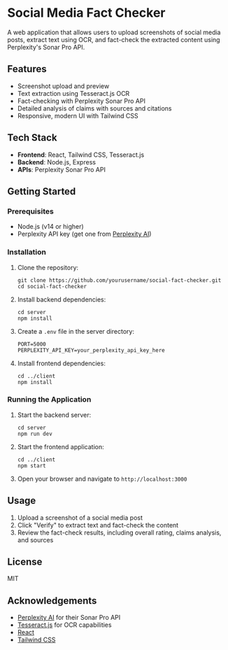# Social Media Fact Checker

A web application that allows users to upload screenshots of social media posts, extract text using OCR, and fact-check the extracted content using Perplexity's Sonar Pro API.

## Features

- Screenshot upload and preview
- Text extraction using Tesseract.js OCR
- Fact-checking with Perplexity Sonar Pro API
- Detailed analysis of claims with sources and citations
- Responsive, modern UI with Tailwind CSS

## Tech Stack

- **Frontend**: React, Tailwind CSS, Tesseract.js
- **Backend**: Node.js, Express
- **APIs**: Perplexity Sonar Pro API

## Getting Started

### Prerequisites

- Node.js (v14 or higher)
- Perplexity API key (get one from [Perplexity AI](https://www.perplexity.ai/))

### Installation

1. Clone the repository:
   ```
   git clone https://github.com/yourusername/social-fact-checker.git
   cd social-fact-checker
   ```

2. Install backend dependencies:
   ```
   cd server
   npm install
   ```

3. Create a `.env` file in the server directory:
   ```
   PORT=5000
   PERPLEXITY_API_KEY=your_perplexity_api_key_here
   ```

4. Install frontend dependencies:
   ```
   cd ../client
   npm install
   ```

### Running the Application

1. Start the backend server:
   ```
   cd server
   npm run dev
   ```

2. Start the frontend application:
   ```
   cd ../client
   npm start
   ```

3. Open your browser and navigate to `http://localhost:3000`

## Usage

1. Upload a screenshot of a social media post
2. Click "Verify" to extract text and fact-check the content
3. Review the fact-check results, including overall rating, claims analysis, and sources

## License

MIT

## Acknowledgements

- [Perplexity AI](https://www.perplexity.ai/) for their Sonar Pro API
- [Tesseract.js](https://tesseract.projectnaptha.com/) for OCR capabilities
- [React](https://reactjs.org/)
- [Tailwind CSS](https://tailwindcss.com/) 